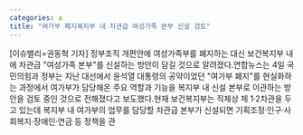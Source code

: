 ```yaml
---
categories: a
title: "여가부 폐지복지부 내 차관급 여성가족 본부 신설 검토"
---
```

[이슈밸리=권동혁 기자] 정부조직 개편안에 여성가족부를 폐지하는 대신 보건복지부 내에 차관급 "여성가족 본부"를 신설하는 방안이 담길 것으로 알려졌다.연합뉴스는 4일 국민의힘과 정부는 지난 대선에서 윤석열 대통령의 공약이었던 "여가부 폐지"를 현실화하는 과정에서 여가부가 담당해온 주요 역할과 기능을 복지부 내 신설 본부로 이관하는 방안을 검토 중인 것으로 전해졌다고 보도했다.현재 보건복지부는 직제상 제 1·2차관을 두고 있는데 복지부 내 여가부의 업무를 담당할 차관급 본부가 신설되면 기획조정·인구·사회복지·장애인·연금 등 정책을 관